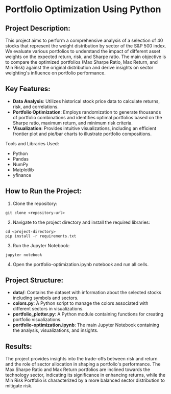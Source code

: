 # Portfolio Optimization Using Python

## Project Description:

This project aims to perform a comprehensive analysis of a selection of 40 stocks that represent the weight distribution by sector of the S&P 500 index. We evaluate various portfolios to understand the impact of different asset weights on the expected return, risk, and Sharpe ratio. The main objective is to compare the optimized portfolios (Max Sharpe Ratio, Max Return, and Min Risk) against the original distribution and derive insights on sector weighting's influence on portfolio performance.

## Key Features:

- **Data Analysis**: Utilizes historical stock price data to calculate returns, risk, and correlations.
- **Portfolio Optimization**: Employs randomization to generate thousands of portfolio combinations and identifies optimal portfolios based on the Sharpe ratio, maximum return, and minimum risk criteria.
- **Visualization**: Provides intuitive visualizations, including an efficient frontier plot and pie/bar charts to illustrate portfolio compositions.

Tools and Libraries Used:
- Python
- Pandas
- NumPy
- Matplotlib
- yfinance

## How to Run the Project:
1. Clone the repository:
``` 
git clone <repository-url>
``` 

2. Navigate to the project directory and install the required libraries:
``` 
cd <project-directory>
pip install -r requirements.txt
```

3. Run the Jupyter Notebook:
``` 
jupyter notebook
``` 

4. Open the portfolio-optimization.ipynb notebook and run all cells.

## Project Structure:
- **data/**: Contains the dataset with information about the selected stocks including symbols and sectors.
- **colors.py**: A Python script to manage the colors associated with different sectors in visualizations.
- **portfolio_plotter.py**: A Python module containing functions for creating portfolio visualizations.
- **portfolio-optimization.ipynb**: The main Jupyter Notebook containing the analysis, visualizations, and insights.

## Results:
The project provides insights into the trade-offs between risk and return and the role of sector allocation in shaping a portfolio's performance. The Max Sharpe Ratio and Max Return portfolios are inclined towards the technology sector, indicating its significance in enhancing returns, while the Min Risk Portfolio is characterized by a more balanced sector distribution to mitigate risk.